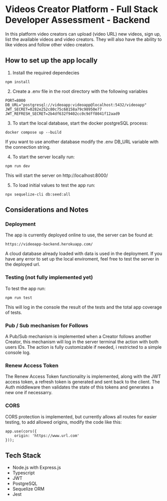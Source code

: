 # Videos Creator Platform - Full Stack Developer Assessment - Backend

In this platform video creators can upload (video URL) new videos, sign up, list the available videos and video creators. They will also have the ability to like videos and follow other video creators.

## How to set up the app locally

1.  Install the required dependecies

```
npm install
```

2.  Create a .env file in the root directory with the following variables

```
PORT=8000
DB_URL="postgresql://videoapp:videoapp@localhost:5432/videoapp"
JWT_SECRET=0282e252c80c75c68158a79c98950e77
JWT_REFRESH_SECRET=2b4df632f9402cc0c9dff8041f12aad9
```

3. To start the local database, start the docker postgreSQL process:

```
docker compose up --build
```

If you want to use another database modify the .env DB_URL variable with the connection string.

4. To start the server locally run:

```
npm run dev
```

This will start the server on http://localhost:8000/

5. To load initial values to test the app run:

```
npx sequelize-cli db:seed:all
```

## Considerations and Notes

### Deployment

The app is currently deployed online to use, the server can be found at:

```
https://videoapp-backend.herokuapp.com/
```

A cloud database already loaded with data is used in the deployment.
If you have any error to set up the local enviroment, feel free to test the server in the deployed url.

### Testing (not fully implemented yet)

To test the app run:

```
npm run test
```

This will log in the console the result of the tests and the total app coverage of tests.

### Pub / Sub mechanism for Follows

A Pub/Sub mechanism is implemented when a Creator follows another Creator, this mechanism will log in the server terminal the action with both users IDs.
The action is fully customizable if needed, i restricted to a simple console log.

### Renew Access Token

The Renew Access Token functionality is implemented, along with the JWT access token, a refresh token is generated and sent back to the client.
The Auth middleware then validates the state of this tokens and generates a new one if necessarry.

### CORS

CORS protection is implemented, but currently allows all routes for easier testing, to add allowed origins, modify the code like this:

```
app.use(cors({
    origin: 'https://www.url.com'
}));
```

## Tech Stack

- Node.js with Express.js
- Typescript
- JWT
- PostgreSQL
- Sequelize ORM
- Jest
